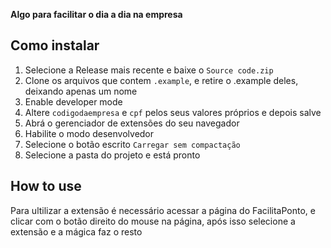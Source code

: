 
**Algo para facilitar o dia a dia na empresa**

## Como instalar

 1. Selecione a Release mais recente e baixe o `Source code.zip`
2.  Clone os arquivos que contem `.example`, e retire o .example deles, deixando apenas um nome
3. Enable developer mode
4. Altere `codigodaempresa` e `cpf` pelos seus valores próprios e depois salve
5. Abrá o gerenciador de extensões do seu navegador
6. Habilite o modo desenvolvedor
7. Selecione o botão escrito `Carregar sem compactação`
8. Selecione a pasta do projeto e está pronto

## How to use
Para ultilizar a extensão é necessário acessar a página do FacilitaPonto, e clicar com o botão direito do mouse na página, após isso selecione a extensão e a mágica faz o resto
